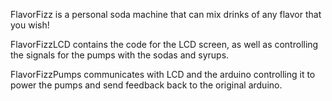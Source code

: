 FlavorFizz is a personal soda machine that can mix drinks of any flavor that you wish!

FlavorFizzLCD contains the code for the LCD screen, as well as controlling the signals for the pumps with the sodas and syrups.

FlavorFizzPumps communicates with LCD and the arduino controlling it to power the pumps and send feedback back to the original arduino.
